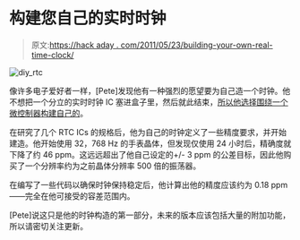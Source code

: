 # 构建您自己的实时时钟

> 原文:[https://hack aday . com/2011/05/23/building-your-own-real-time-clock/](https://hackaday.com/2011/05/23/building-your-own-real-time-clock/)

![diy_rtc](../Images/2ed924da9ab48a8164558d8202fae2c2.png "diy_rtc")

像许多电子爱好者一样，[Pete]发现他有一种强烈的愿望要为自己造一个时钟。他不想把一个分立的实时时钟 IC 塞进盒子里，然后就此结束，[所以他选择围绕一个微控制器构建自己的](http://petemills.blogspot.com/2011/05/real-time-clock-part-1.html)。

在研究了几个 RTC ICs 的规格后，他为自己的时钟定义了一些精度要求，并开始建造。他开始使用 32，768 Hz 的手表晶体，但发现仅使用 24 小时后，精确度就下降了约 46 ppm。这远远超出了他自己设定的+/- 3 ppm 的公差目标，因此他购买了一个分辨率约为之前晶体分辨率 500 倍的振荡器。

在编写了一些代码以确保时钟保持稳定后，他计算出他的精度应该约为 0.18 ppm——完全在他可接受的容差范围内。

[Pete]说这只是他的时钟构造的第一部分，未来的版本应该包括大量的附加功能，所以请密切关注更新。